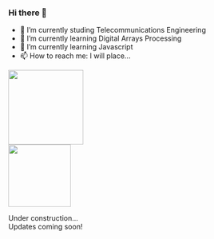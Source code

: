 ### Hi there 👋

- 🔭 I’m currently studing Telecommunications Engineering
- 🌱 I’m currently learning Digital Arrays Processing
- 🌱 I’m currently learning Javascript
- 📫 How to reach me: I will place...

<div align="left">
  <a href="https://github.com/yagxyz">
  <img height="150em" src="https://github-readme-stats.vercel.app/api?username=yagxyz&show_icons=true&theme=dark&include_all_commits=true&count_private=true"/>
</div>
  
<div align="left">
  <a href="https://github.com/yagxyz">
  <img height="125em" src="https://github-readme-stats.vercel.app/api/top-langs/?username=yagxyz&layout=compact&count_private=true&theme=dark"/>    
</div>
  
<a> Under construction... </a>\
<a1> Updates coming soon! </a1>
